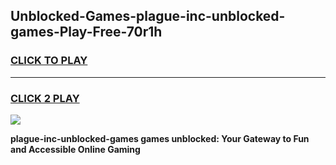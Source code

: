 
## Unblocked-Games-plague-inc-unblocked-games-Play-Free-70r1h
<h3>
<a href="https://premium76.site?title=plague-inc-unblocked-games&ref=22A">CLICK TO PLAY</a></h3>
<hr>

<h3>
<a href="https://premium76.site?title=plague-inc-unblocked-games&ref=22A">CLICK 2 PLAY</a>
  
</h3>

<a href="https://premium76.site?title=plague-inc-unblocked-games&ref=22A"><img src="https://clearcache.store/games.png"></a>


**plague-inc-unblocked-games games unblocked: Your Gateway to Fun and Accessible Online Gaming**
